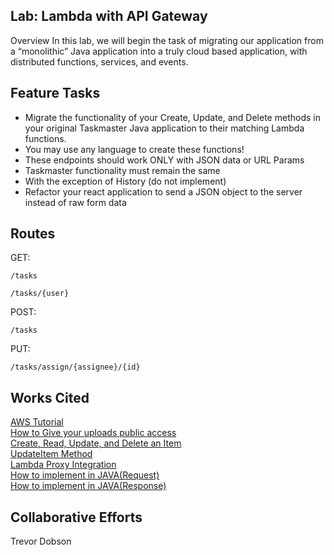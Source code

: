## Lab: Lambda with API Gateway
Overview
In this lab, we will begin the task of migrating our application from a “monolithic” Java application into a truly cloud based application, with distributed functions, services, and events.

## Feature Tasks
* Migrate the functionality of your Create, Update, and Delete methods in your original Taskmaster Java application to their matching Lambda functions.
* You may use any language to create these functions!
* These endpoints should work ONLY with JSON data or URL Params
* Taskmaster functionality must remain the same
* With the exception of History (do not implement)
* Refactor your react application to send a JSON object to the server instead of raw form data

## Routes
GET:
```
/tasks
```
```
/tasks/{user}
```
POST:
```
/tasks
```
PUT:
```
/tasks/assign/{assignee}/{id} 
```

## Works Cited

[AWS Tutorial](https://docs.aws.amazon.com/lambda/latest/dg/with-s3-example.html)  
[How to Give your uploads public access](https://forums.aws.amazon.com/thread.jspa?threadID=116231)  
[Create, Read, Update, and Delete an Item](https://docs.aws.amazon.com/amazondynamodb/latest/developerguide/GettingStarted.Js.03.html#GettingStarted.Js.03.03)  
[UpdateItem Method](https://docs.aws.amazon.com/amazondynamodb/latest/APIReference/API_UpdateItem.html)  
[Lambda Proxy Integration](https://serverless.com/framework/docs/providers/aws/events/apigateway/#lambda-proxy-integration)  
[How to implement in JAVA(Request)](https://github.com/aws/aws-lambda-java-libs/blob/master/aws-lambda-java-events/src/main/java/com/amazonaws/services/lambda/runtime/events/APIGatewayProxyRequestEvent.java)  
[How to implement in JAVA(Response)](https://github.com/aws/aws-lambda-java-libs/blob/master/aws-lambda-java-events/src/main/java/com/amazonaws/services/lambda/runtime/events/APIGatewayProxyResponseEvent.java)

## Collaborative Efforts

Trevor Dobson
